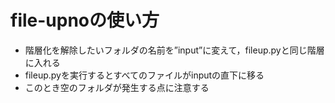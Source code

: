 # file-upnoの使い方
- 階層化を解除したいフォルダの名前を”input”に変えて，fileup.pyと同じ階層に入れる
- fileup.pyを実行するとすべてのファイルがinputの直下に移る
- このとき空のフォルダが発生する点に注意する
